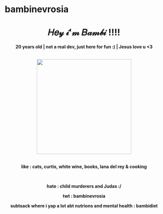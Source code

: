 # bambinevrosia
<div align="center">

  <h1>𝐻𝑒𝓎 𝒾'𝓂 𝐵𝒶𝓂𝒷𝒾 !!!!</h1>
  <p><strong>20 years old | not a real dev, just here for fun :) | Jesus love u <3</strong></p>
  <br>
  <img src="https://i.pinimg.com/736x/38/ec/f9/38ecf98927ba5e4af5b52cc994cc67d8.jpg" height="300"/>
  <br>
  <br>
  <p><strong>like : cats, curtis, white wine, books, lana del rey & cooking</strong></p>
  <br>
      <p><strong>hate : child murderers and Judas :/  </strong></p>
      <p><strong> twt : bambinevrosia <p><strong>
      <p><strong> subtsack where i yap a lot abt nutrions and mental health : bambidiet </strong></p>
      
</div>
